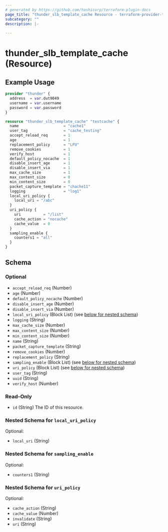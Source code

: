 ```yaml
---
# generated by https://github.com/hashicorp/terraform-plugin-docs
page_title: "thunder_slb_template_cache Resource - terraform-provider-thunder"
subcategory: ""
description: |-
  
---
```


# thunder_slb_template_cache (Resource)



## Example Usage

```terraform
provider "thunder" {
  address  = var.dut9049
  username = var.username
  password = var.password
}

resource "thunder_slb_template_cache" "testcache" {
  name                    = "cache1"
  user_tag                = "cache_testing"
  accept_reload_req       = 1
  age                     = 1
  replacement_policy      = "LFU"
  remove_cookies          = 1
  verify_host             = 1
  default_policy_nocache  = 1
  disable_insert_age      = 1
  disable_insert_via      = 1
  max_cache_size          = 1
  max_content_size        = 0
  min_content_size        = 0
  packet_capture_template = "chache11"
  logging                 = "log1"
  local_uri_policy {
    local_uri = "/abc"
  }
  uri_policy {
    uri          = "/list"
    cache_action = "nocache"
    cache_value  = 0
  }
  sampling_enable {
    counters1 = "all"
  }
}
```

<!-- schema generated by tfplugindocs -->
## Schema

### Optional

- `accept_reload_req` (Number)
- `age` (Number)
- `default_policy_nocache` (Number)
- `disable_insert_age` (Number)
- `disable_insert_via` (Number)
- `local_uri_policy` (Block List) (see [below for nested schema](#nestedblock--local_uri_policy))
- `logging` (String)
- `max_cache_size` (Number)
- `max_content_size` (Number)
- `min_content_size` (Number)
- `name` (String)
- `packet_capture_template` (String)
- `remove_cookies` (Number)
- `replacement_policy` (String)
- `sampling_enable` (Block List) (see [below for nested schema](#nestedblock--sampling_enable))
- `uri_policy` (Block List) (see [below for nested schema](#nestedblock--uri_policy))
- `user_tag` (String)
- `uuid` (String)
- `verify_host` (Number)

### Read-Only

- `id` (String) The ID of this resource.

<a id="nestedblock--local_uri_policy"></a>
### Nested Schema for `local_uri_policy`

Optional:

- `local_uri` (String)


<a id="nestedblock--sampling_enable"></a>
### Nested Schema for `sampling_enable`

Optional:

- `counters1` (String)


<a id="nestedblock--uri_policy"></a>
### Nested Schema for `uri_policy`

Optional:

- `cache_action` (String)
- `cache_value` (Number)
- `invalidate` (String)
- `uri` (String)


